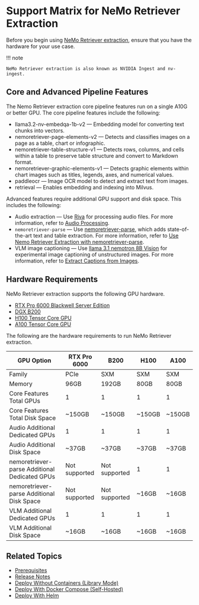 # Support Matrix for NeMo Retriever Extraction

Before you begin using [NeMo Retriever extraction](overview.md), ensure that you have the hardware for your use case.

!!! note

    NeMo Retriever extraction is also known as NVIDIA Ingest and nv-ingest.


## Core and Advanced Pipeline Features

The Nemo Retriever extraction core pipeline features run on a single A10G or better GPU. 
The core pipeline features include the following:

- llama3.2-nv-embedqa-1b-v2 — Embedding model for converting text chunks into vectors.
- nemoretriever-page-elements-v2 — Detects and classifies images on a page as a table, chart or infographic. 
- nemoretriever-table-structure-v1 — Detects rows, columns, and cells within a table to preserve table structure and convert to Markdown format. 
- nemoretriever-graphic-elements-v1 — Detects graphic elements within chart images such as titles, legends, axes, and numerical values. 
- paddleocr — Image OCR model to detect and extract text from images.
- retrieval — Enables embedding and indexing into Milvus.

Advanced features require additional GPU support and disk space. 
This includes the following:

- Audio extraction — Use [Riva](https://docs.nvidia.com/deeplearning/riva/user-guide/docs/index.html) for processing audio files. For more information, refer to [Audio Processing](nemoretriever-parse.md).
- `nemoretriever-parse` — Use [nemoretriever-parse](https://build.nvidia.com/nvidia/nemoretriever-parse), which adds state-of-the-art text and table extraction. For more information, refer to [Use Nemo Retriever Extraction with nemoretriever-parse](nemoretriever-parse.md).
- VLM image captioning — Use [llama 3.1 nemotron 8B Vision](https://build.nvidia.com/nvidia/llama-3.1-nemotron-nano-vl-8b-v1/modelcard) for experimental image captioning of unstructured images. For more information, refer to [Extract Captions from Images](nv-ingest-python-api.md#extract-captions-from-images).



## Hardware Requirements

NeMo Retriever extraction supports the following GPU hardware.

- [RTX Pro 6000 Blackwell Server Edition](https://www.nvidia.com/en-us/data-center/rtx-pro-6000-blackwell-server-edition/)
- [DGX B200](https://www.nvidia.com/en-us/data-center/dgx-b200/)
- [H100 Tensor Core GPU](https://www.nvidia.com/en-us/data-center/h100/)
- [A100 Tensor Core GPU](https://www.nvidia.com/en-us/data-center/a100/)
<!-- - [A10G Tensor Core GPU](https://aws.amazon.com/ec2/instance-types/g5/) -->
<!-- - [L40S](https://www.nvidia.com/en-us/data-center/l40s/)  -->


The following are the hardware requirements to run NeMo Retriever extraction.

| GPU Option                                    | RTX Pro 6000  | B200          | H100        | A100        |
|-----------------------------------------------|---------------|---------------|-------------|-------------|
| Family                                        | PCIe          | SXM           | SXM         | SXM         |
| Memory                                        | 96GB          | 192GB         | 80GB        | 80GB        |
| Core Features Total GPUs                      | 1             | 1             | 1           | 1           |
| Core Features Total Disk Space                | ~150GB        | ~150GB        | ~150GB      | ~150GB      |
| Audio Additional Dedicated GPUs               | 1             | 1             | 1           | 1           |
| Audio Additional Disk Space                   | ~37GB         | ~37GB         | ~37GB       | ~37GB       |
| nemoretriever-parse Additional Dedicated GPUs | Not supported | Not supported | 1           | 1           |
| nemoretriever-parse Additional Disk Space     | Not supported | Not supported | ~16GB       | ~16GB       |
| VLM Additional Dedicated GPUs                 | 1             | 1             | 1           | 1           |
| VLM Additional Disk Space                     | ~16GB         | ~16GB         | ~16GB       | ~16GB       |

<!-- A10G    | L40S   | -->
<!-- --------|--------| -->
<!--  —      | —      | -->
<!--  24GB   | 48GB   | -->
<!--  1      | 1      | -->
<!--  ~150GB | ~150GB | -->
<!--  1      | 1      | -->
<!--  ~37GB  | ~37GB  | -->
<!--  1      | 1      | -->
<!--  ~16GB  | ~16GB  | -->
<!--  1      | 1      | -->
<!--  ~16GB  | ~16GB  | -->



## Related Topics

- [Prerequisites](prerequisites.md)
- [Release Notes](releasenotes-nv-ingest.md)
- [Deploy Without Containers (Library Mode)](quickstart-library-mode.md)
- [Deploy With Docker Compose (Self-Hosted)](quickstart-guide.md)
- [Deploy With Helm](helm.md)
